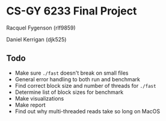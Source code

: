 # CS-GY 6233 Final Project

Racquel Fygenson (rlf9859)

Daniel Kerrigan (djk525)

## Todo

- Make sure `./fast` doesn't break on small files
- General error handling to both run and benchmark
- Find correct block size and number of threads for `./fast`
- Determine list of block sizes for benchmark
- Make visualizations
- Make report
- Find out why multi-threaded reads take so long on MacOS